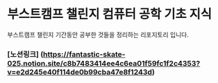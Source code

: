# 부스트캠프 챌린지 컴퓨터 공학 기초 지식
부스트캠프 챌린지 기간동안 공부한 것들을 정리하는 리포지토리 입니다.

### [노션링크] (https://fantastic-skate-025.notion.site/c8b7483414ee4c6ea01f59fc1f2c4353?v=e2d245e40f114de0b99cba47e8f1243d)
